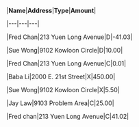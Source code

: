 |**Name**|**Address**|**Type**|**Amount**|

|---|---|---|

|Fred Chan|213 Yuen Long Avenue|D|-41.03|

|Sue Wong|9102 Kowloon Circle|D|10.00|

|Fred Chan|213 Yuen Long Avenue|C|0.01|

|Baba Li|2000 E. 21st Street|X|450.00|

|Sue Wong|9102 Kowloon Circle|X|5.50|

|Jay Law|9103 Problem Area|C|25.00|

|Fred chan|213 Yuen Long Avenue|C|41.02|
